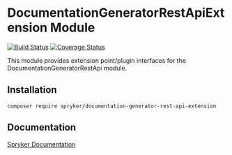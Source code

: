 # DocumentationGeneratorRestApiExtension Module
[![Build Status](https://travis-ci.org/spryker/documentation-generator-rest-api-extension.svg)](https://travis-ci.org/spryker/documentation-generator-rest-api-extension)
[![Coverage Status](https://coveralls.io/repos/github/spryker/documentation-generator-rest-api-extension/badge.svg)](https://coveralls.io/github/spryker/documentation-generator-rest-api-extension)

This module provides extension point/plugin interfaces for the DocumentationGeneratorRestApi module.

## Installation

```
composer require spryker/documentation-generator-rest-api-extension
```

## Documentation

[Spryker Documentation](https://academy.spryker.com/developing_with_spryker/module_guide/modules.html)
